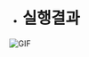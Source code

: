 
* # **실행결과** 

![GIF](https://github.com/Sihyeon0123/Genetic-Algorithm-Tetris/assets/129951793/f054983e-b9c0-4080-91eb-278c4fcae982)
